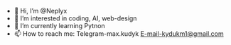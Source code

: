 - 👋 Hi, I’m @Neplyx
- 👀 I’m interested in coding, AI, web-design
- 🌱 I’m currently learning Pytnon
- 📫 How to reach me: Telegram-max.kudyk
                       E-mail-kydukm1@gmail.com
       

<!---
Neplyx/Neplyx is a ✨ special ✨ repository because its `README.md` (this file) appears on your GitHub profile.
You can click the Preview link to take a look at your changes.
--->
